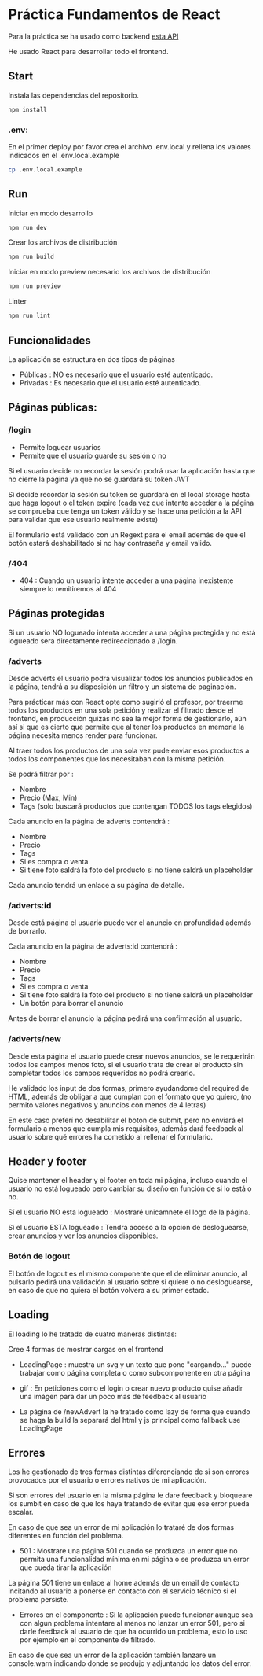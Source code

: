 # Práctica Fundamentos de React

Para la práctica se ha usado como backend [esta API](https://github.com/davidjj76/nodepop-api)  

He usado React para desarrollar todo el frontend.

## Start

Instala las dependencias del repositorio.

````sh
npm install
````
### .env:

En el primer deploy por favor crea el archivo .env.local y rellena los valores indicados en el .env.local.example

````sh
cp .env.local.example
````
## Run

Iniciar en modo desarrollo

````sh
npm run dev
````
Crear los archivos de distribución

````sh
npm run build
````
Iniciar en modo preview necesario los archivos de distribución

````sh
npm run preview
````
Linter

````sh
npm run lint
````


## Funcionalidades

La aplicación se estructura en dos tipos de páginas 

- Públicas : NO es necesario que el usuario esté autenticado.
- Privadas : Es necesario que el usuario esté autenticado.

## Páginas públicas:

### /login

- Permite loguear usuarios
- Permite que el usuario guarde su sesión o no
 
 Si el usuario decide no recordar la sesión podrá usar la aplicación hasta que no cierre la página ya que no se guardará su token JWT

 Si decide recordar la sesión su token se guardará en el local storage hasta que haga logout o el token expire (cada vez que intente acceder a la página se comprueba que tenga un token válido y se hace una petición a la API para validar que ese usuario realmente existe)

 El formulario está validado con un Regext para el email además de que el botón estará deshabilitado si no hay contraseña y email valido.

 ### /404 

- 404 : Cuando un usuario intente acceder a una página inexistente siempre lo remitiremos al 404

## Páginas protegidas

Si un usuario NO logueado intenta acceder a una página protegida y no está logueado sera directamente redireccionado a /login.

### /adverts

Desde adverts el usuario podrá visualizar todos los anuncios publicados en la página, tendrá a su disposición un filtro y un sistema de paginación.

Para prácticar más con React opte como sugirió el profesor, por traerme todos los productos en una sola petición y realizar el filtrado desde el frontend, en producción quizás no sea la mejor forma de gestionarlo, aún así si que es cierto que permite que al tener los productos en memoria la página necesita menos render para funcionar.

Al traer todos los productos de una sola vez pude enviar esos productos a todos los componentes que los necesitaban con la misma petición.

Se podrá filtrar por : 

- Nombre
- Precio (Max, Min)
- Tags (solo buscará productos que contengan TODOS los tags elegidos)

Cada anuncio en la página de adverts contendrá :

- Nombre
- Precio
- Tags
- Si es compra o venta
- Si tiene foto saldrá la foto del producto si no tiene saldrá un placeholder

Cada anuncio tendrá un enlace a su página de detalle.

### /adverts:id

Desde está página el usuario puede ver el anuncio en profundidad además de borrarlo.

Cada anuncio en la página de adverts:id contendrá :

- Nombre
- Precio
- Tags
- Si es compra o venta
- Si tiene foto saldrá la foto del producto si no tiene saldrá un placeholder
- Un botón para borrar el anuncio

Antes de borrar el anuncio la página pedirá una confirmación al usuario.

### /adverts/new

Desde esta página el usuario puede crear nuevos anuncios, se le requerirán todos los campos menos foto, si el usuario trata de crear el producto sin completar todos los campos requeridos no podrá crearlo.

He validado los input de dos formas, primero ayudandome del required de HTML, además de obligar a que cumplan con el formato que yo quiero, (no permito valores negativos y anuncios con menos de 4 letras)

En este caso preferí no desabilitar el boton de submit, pero no enviará el formulario a menos que cumpla mis requisitos, además dará feedback al usuario sobre qué errores ha cometido al rellenar el formulario.

## Header y footer

Quise mantener el header y el footer en toda mi página, incluso cuando el usuario no está logueado pero cambiar su diseño en función de si lo está o no.

Sí el usuario NO esta logueado : Mostraré unicamnete el logo de la página.

Sí el usuario ESTA logueado : Tendrá acceso a la opción de desloguearse, crear anuncios y ver los anuncios disponibles.

### Botón de logout 

El botón de logout es el mismo componente que el de eliminar anuncio, al 
pulsarlo pedirá una validación al usuario sobre si quiere o no desloguearse, en caso de que no quiera el botón volvera a su primer estado.

## Loading

El loading lo he tratado de cuatro maneras distintas:

Cree 4 formas de mostrar cargas en el frontend

- LoadingPage : muestra un svg y un texto que pone "cargando..." puede trabajar como página completa o como subcomponente en otra página

- gif : En peticiones como el login o crear nuevo producto quise añadir una imágen para dar un poco mas de feedback al usuario

- La página de /newAdvert la he tratado como lazy de forma que cuando se haga la build la separará del html y js principal como fallback use LoadingPage

## Errores 

Los he gestionado de tres formas distintas diferenciando de si son errores provocados por el usuario o errores nativos de mi aplicación.

Si son errores del usuario en la misma página le dare feedback y bloqueare los sumbit en caso de que los haya tratando de evitar que ese error pueda escalar.

En caso de que sea un error de mi aplicación lo trataré de dos formas diferentes en función del problema.

- 501 : Mostrare una página 501 cuando se produzca un error que no permita una funcionalidad mínima en mi página o se produzca un error que pueda tirar la aplicación

La página 501 tiene un enlace al home además de un email de contacto incitando al usuario a ponerse en contacto con el servicio técnico si el problema persiste.

- Errores en el componente : Si la aplicación puede funcionar aunque sea con algun problema intentare al menos no lanzar un error 501, pero si darle feedback al usuario de que ha ocurrido un problema, esto lo uso por ejemplo en el componente de filtrado.

En caso de que sea un error de la aplicación también lanzare un console.warn indicando donde se produjo y adjuntando los datos del error.
